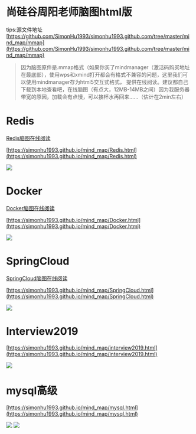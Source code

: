 # 尚硅谷周阳老师脑图html版

tips:源文件地址
[https://github.com/SimonHu1993/simonhu1993.github.com/tree/master/mind_map/mmap](https://github.com/SimonHu1993/simonhu1993.github.com/tree/master/mind_map/mmap)
> 因为脑图原件是.mmap格式（如果你买了mindmanager（激活码购买地址在最底部），使用wps和xmind打开都会有格式不兼容的问题，这里我们可以使用mindmanager存为html5交互式格式，
提供在线阅读。建议都自己下载到本地查看吧，在线脑图（有点大，12MB-14MB之间）因为我服务器带宽的原因，加载会有点慢，可以接杯水再回来……（估计在2min左右）
# Redis #
[Redis脑图在线阅读](https://www.simonjia.top/naotu/Redis.html "Redis脑图在线阅读")

[https://simonhu1993.github.io/mind_map/Redis.html](https://simonhu1993.github.io/mind_map/Redis.html)

![](https://simonhu1993.github.io/mind_map/Redis.png)


# Docker #
[Docker脑图在线阅读](https://www.simonjia.top/naotu/Docker.html "Docker脑图在线阅读")

[https://simonhu1993.github.io/mind_map/Docker.html](https://simonhu1993.github.io/mind_map/Docker.html)

![](https://simonhu1993.github.io/mind_map/Docker.png)
 

# SpringCloud #
[SpringCloud脑图在线阅读](https://www.simonjia.top/naotu/SpringCloud.html "SpringCloud脑图在线阅读")

[https://simonhu1993.github.io/mind_map/SpringCloud.html](https://simonhu1993.github.io/mind_map/SpringCloud.html)

![](https://simonhu1993.github.io/mind_map/SpringCloud.png)

# Interview2019 #
[https://simonhu1993.github.io/mind_map/interview2019.html](https://simonhu1993.github.io/mind_map/interview2019.html)

![](https://simonhu1993.github.io/mind_map/interview.png)

# mysql高级 #
[https://simonhu1993.github.io/mind_map/mysql.html](https://simonhu1993.github.io/mind_map/mysql.html)

![](https://simonhu1993.github.io/mind_map/mysql.png)
![](https://simonhu1993.github.io/images/xianyu2019.jpg)


